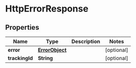 # HttpErrorResponse

## Properties
Name | Type | Description | Notes
------------ | ------------- | ------------- | -------------
**error** | [**ErrorObject**](ErrorObject.md) |  |  [optional]
**trackingId** | **String** |  |  [optional]
